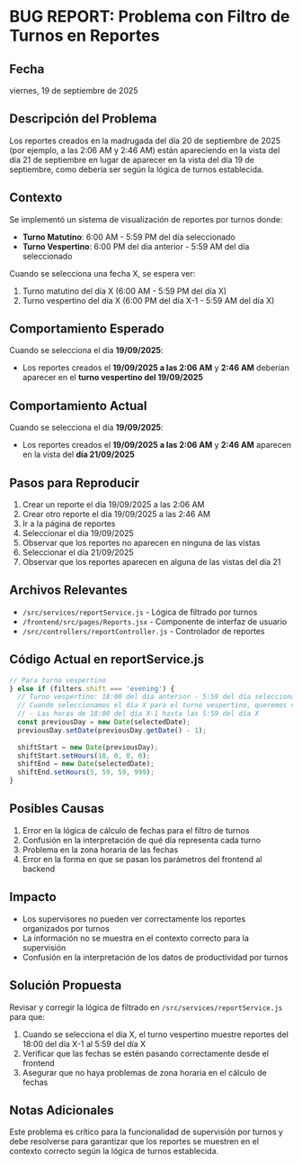 # BUG REPORT: Problema con Filtro de Turnos en Reportes

## Fecha
viernes, 19 de septiembre de 2025

## Descripción del Problema
Los reportes creados en la madrugada del día 20 de septiembre de 2025 (por ejemplo, a las 2:06 AM y 2:46 AM) están apareciendo en la vista del día 21 de septiembre en lugar de aparecer en la vista del día 19 de septiembre, como debería ser según la lógica de turnos establecida.

## Contexto
Se implementó un sistema de visualización de reportes por turnos donde:
- **Turno Matutino**: 6:00 AM - 5:59 PM del día seleccionado
- **Turno Vespertino**: 6:00 PM del día anterior - 5:59 AM del día seleccionado

Cuando se selecciona una fecha X, se espera ver:
1. Turno matutino del día X (6:00 AM - 5:59 PM del día X)
2. Turno vespertino del día X (6:00 PM del día X-1 - 5:59 AM del día X)

## Comportamiento Esperado
Cuando se selecciona el día **19/09/2025**:
- Los reportes creados el **19/09/2025 a las 2:06 AM** y **2:46 AM** deberían aparecer en el **turno vespertino del 19/09/2025**

## Comportamiento Actual
Cuando se selecciona el día **19/09/2025**:
- Los reportes creados el **19/09/2025 a las 2:06 AM** y **2:46 AM** aparecen en la vista del **día 21/09/2025**

## Pasos para Reproducir
1. Crear un reporte el día 19/09/2025 a las 2:06 AM
2. Crear otro reporte el día 19/09/2025 a las 2:46 AM
3. Ir a la página de reportes
4. Seleccionar el día 19/09/2025
5. Observar que los reportes no aparecen en ninguna de las vistas
6. Seleccionar el día 21/09/2025
7. Observar que los reportes aparecen en alguna de las vistas del día 21

## Archivos Relevantes
- `/src/services/reportService.js` - Lógica de filtrado por turnos
- `/frontend/src/pages/Reports.jsx` - Componente de interfaz de usuario
- `/src/controllers/reportController.js` - Controlador de reportes

## Código Actual en reportService.js
```javascript
// Para turno vespertino
} else if (filters.shift === 'evening') {
  // Turno vespertino: 18:00 del día anterior - 5:59 del día seleccionado
  // Cuando seleccionamos el día X para el turno vespertino, queremos ver:
  // - Las horas de 18:00 del día X-1 hasta las 5:59 del día X
  const previousDay = new Date(selectedDate);
  previousDay.setDate(previousDay.getDate() - 1);
  
  shiftStart = new Date(previousDay);
  shiftStart.setHours(18, 0, 0, 0);
  shiftEnd = new Date(selectedDate);
  shiftEnd.setHours(5, 59, 59, 999);
}
```

## Posibles Causas
1. Error en la lógica de cálculo de fechas para el filtro de turnos
2. Confusión en la interpretación de qué día representa cada turno
3. Problema en la zona horaria de las fechas
4. Error en la forma en que se pasan los parámetros del frontend al backend

## Impacto
- Los supervisores no pueden ver correctamente los reportes organizados por turnos
- La información no se muestra en el contexto correcto para la supervisión
- Confusión en la interpretación de los datos de productividad por turnos

## Solución Propuesta
Revisar y corregir la lógica de filtrado en `/src/services/reportService.js` para que:
1. Cuando se selecciona el día X, el turno vespertino muestre reportes del 18:00 del día X-1 al 5:59 del día X
2. Verificar que las fechas se estén pasando correctamente desde el frontend
3. Asegurar que no haya problemas de zona horaria en el cálculo de fechas

## Notas Adicionales
Este problema es crítico para la funcionalidad de supervisión por turnos y debe resolverse para garantizar que los reportes se muestren en el contexto correcto según la lógica de turnos establecida.